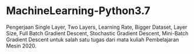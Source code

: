 # MachineLearning-Python3.7
Pengerjaan Single Layer, Two Layers, Learning Rate, Bigger Dataset, Layer Size, Full Batch Gradient Descent, Stochastic Gradient Descent, Mini-Batch Gradient Descent untuk salah satu tugas dari mata kuliah Pembelajaran Mesin 2020.
